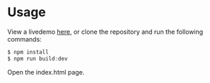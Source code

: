 # Usage

View a livedemo <a href="https://conquext.github.io/evolver">here</a>, or clone the repository and run the following commands:

```javascript
$ npm install
$ npm run build:dev
```

Open the index.html page.
